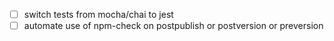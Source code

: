 
* [ ] switch tests from mocha/chai to jest
* [ ] automate use of npm-check on postpublish or postversion or preversion